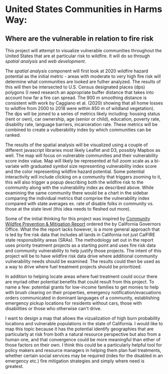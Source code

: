 # United States Communities in Harms Way:
## **Where are the vulnerable in relation to fire risk**  
This project will attempt to visualize vulnerable communities throughout the United States that are at particular risk to wildfire. It will do so through *spatial analysis* and *web development*.  

The *spatial analysis* component will first look at 2020 wildfire hazard potential as the initial metric - areas with moderate to very high fire risk will determine what communities are looked are futher analyzed. The results of this will then be intersected to U.S. Census designated places \(dps\) polygons \(I need research an appropriate buffer distance that takes into account how far a fire can spread. The 900 m smoothing distance is consistent with work by Caggiano et al. \(2020\) showing that all home losses to wildfire from 2000 to 2018 were within 850 m of wildland vegetation\). The dps will be joined to a series of metrics likely including: housing status \(rent or own\), car ownership, age \(senior or child\), education, poverty rate, disability rate, language barriers, incarceration rate. These metrics will be combined to create a vulberability index by which communities can be ranked.  

The results of the spatial analysis will be visualized using a couple of different javascript libraries most likely Leaflet and D3, possibly Mapbox as well. The map will focus on vulnerable communities and their vulnerability score index value. Map will likely be represented at full zoom scale as a bi-variate with graduated symbol size representing vulnerability index score and the color representing wildfire hazard potential. Some potential interactivity will include clicking on a community that triggers zooming to it, this will also trigger a popup describing both the wildfire risk to the community along with the vulnerability index as described above. While examining the same community there would be a chart in the sidebar comparing the individual metrics that comprise the vulnerability index compared with state averages ex. rate of disable folks in community vs. those at the state level \(this idea needs to fleshed out more\).  

Some of the initial thinking for this project was inspired by [Community Wildfire Prevention & Mitigation Report](https://www.fire.ca.gov/media/5584/45-day-report-final.pdf) ordered the by California Governors Office. What the the report lacks however, is a more general approach that is led by fire risk data that includes all lands in California not just CalFIRE state responsibility areas (SRAs). The methodology set out in the report uses priority treatment projects as a starting point and uses fire risk data and community vulnerability to help justify those projects. The intent of this project will be to have wildfire risk data drive where additional community vulnerability needs should be examined. The results could then be used as a way to drive where fuel treatment projects should be prioritized. 

In addition to helping locate areas where fuel treatment could occur there are myriad other potential benefits that could result from this project. To name a few: potential grants for low-income families to get monies to help with brush clearing on their properties, emergency notification/evacuations orders communicated in dominant languages of a community, establishing emergency pickup locations for residents without cars, those with disabilities or those who otherwise can't drive. 

I want to design a map that allows the vizualization of high burn probability locations and vulnerable populations in the state of California. I would like to map this topic because it has the potential identify geographies that are particularly at risk from both a natural resource perspective but also from a human one, and that convergence could be more meaningful than either of those factors on their own. I think this could be a particularly helpful tool for policy makers and resource managers in helping them plan fuel treatments, whether certain social services may be required (rides for the disabled in an emergency etc.) fire mitigation strategies and simply where need is greatest.  




